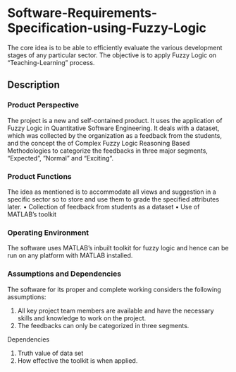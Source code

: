 # Software-Requirements-Specification-using-Fuzzy-Logic
The core idea is to be able to efficiently evaluate the various development stages of any particular sector. The objective is to apply Fuzzy Logic on “Teaching-Learning” process.

## Description
### Product Perspective
The project is a new and self-contained product. It uses the application of Fuzzy Logic in
Quantitative Software Engineering. It deals with a dataset, which was collected by the
organization as a feedback from the students, and the concept the of Complex Fuzzy Logic
Reasoning Based Methodologies to categorize the feedbacks in three major segments,
“Expected”, ”Normal” and “Exciting“.

### Product Functions
The idea as mentioned is to accommodate all views and suggestion in a specific sector so to store
and use them to grade the specified attributes later.
• Collection of feedback from students as a dataset
• Use of MATLAB’s toolkit 

### Operating Environment
The software uses MATLAB’s inbuilt toolkit for fuzzy logic and hence can be run on any platform
with MATLAB installed.

### Assumptions and Dependencies
The software for its proper and complete working considers the following assumptions:
1. All key project team members are available and have the necessary skills and knowledge to
work on the project.
2. The feedbacks can only be categorized in three segments.

Dependencies
1. Truth value of data set
2. How effective the toolkit is when applied.
